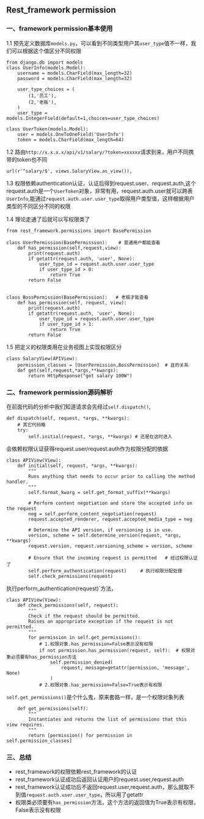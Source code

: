 ## Rest_framework permission


### 一、framework permission基本使用

1.1 预先定义数据库`models.py`，可以看到不同类型用户其`user_type`值不一样，我们可以根据这个值区分不同权限
```
from django.db import models
class UserInfo(models.Model):
    username = models.CharField(max_length=32)
    password = models.CharField(max_length=32)

    user_type_choices = (
        (1,'员工'),
        (2,'老板'),
    )
    user_type = models.IntegerField(default=1,choices=user_type_choices)

class UserToken(models.Model):
    user = models.OneToOneField('UserInfo')
    token = models.CharField(max_length=64)
```

1.2 路由`http://x.x.x.x/api/v1/salary/?token=xxxxxx`请求到来，用户不同携带的token也不同
```
url(r'^salary/$', views.SalaryView.as_view()),
```

1.3 权限依赖authentication认证，认证后得到request.user、request.auth,这个request.auth是一个`UserToken`对象，非常有用，request.auth.user就可以跨表`UserInfo`,能通过`request.auth.user.user_type`取得用户类型值，这样根据用户类型的不同区分不同的权限

1.4 理论走通了后就可以写权限类了

```
from rest_framework.permissions import BasePermission

class UserPermission(BasePermission):    # 普通用户都能查看
    def has_permission(self,request,view):
        print(request.auth)
        if getattr(request.auth, 'user', None):
            user_type_id = request.auth.user.user_type
            if user_type_id > 0:
                return True
        return False


class BossPermission(BasePermission):   # 老板才能查看
    def has_permission(self, request, view):
        print(request.auth)
        if getattr(request.auth, 'user', None):
            user_type_id = request.auth.user.user_type
            if user_type_id > 1:
                return True
        return False
```

1.5 把定义的权限类用在业务视图上实现权限区分
```
class SalaryView(APIView):
    permission_classes = [UserPermission,BossPermission]  # 且的关系
    def get(self,request,*args,**kwargs):
        return HttpResponse("get salary 100W")
```


### 二、framework permission源码解析


在前面代码的分析中我们知道请求会先经过`self.dispatch()`,
```
def dispatch(self, request, *args, **kwargs):
    # 其它代码略
    try:
        self.initial(request, *args, **kwargs) # 还是在这时进入
```

会依赖权限认证获得request.user/request.auth作为权限分配的依据
```
class APIView(View):
    def initial(self, request, *args, **kwargs):
        """
        Runs anything that needs to occur prior to calling the method handler.
        """
        self.format_kwarg = self.get_format_suffix(**kwargs)

        # Perform content negotiation and store the accepted info on the request
        neg = self.perform_content_negotiation(request)
        request.accepted_renderer, request.accepted_media_type = neg

        # Determine the API version, if versioning is in use.
        version, scheme = self.determine_version(request, *args, **kwargs)
        request.version, request.versioning_scheme = version, scheme

        # Ensure that the incoming request is permitted   # 经过权限认证了
        self.perform_authentication(request)     # 执行权限分配处理
        self.check_permissions(request)
```

执行perform_authentication(request)`方法，
```
class APIView(View):
    def check_permissions(self, request):
        """
        Check if the request should be permitted.
        Raises an appropriate exception if the request is not permitted.
        """
        for permission in self.get_permissions():
            # 1.权限对象.has_permission=False表示没有权限
            if not permission.has_permission(request, self):  # 权限对象必须要有has_permission方法
                self.permission_denied(
                    request, message=getattr(permission, 'message', None)
                )
            # 2.权限对象.has_permission=False=True表示有权限
```

`self.get_permissions()`是个什么鬼，原来套路一样，是一个权限对象列表
```
    def get_permissions(self):
        """
        Instantiates and returns the list of permissions that this view requires.
        """
        return [permission() for permission in self.permission_classes]
```

### 三、总结

* rest_framework的权限依赖rest_framework的认证
* rest_framework认证成功后返回认证用户的request.user,request.auth
* rest_framework认证成功后不返回request.user,request.auth，那么就取不到值`request.auth.user.user_type`，所以用了getattr
* 权限类必须要有`has_permission`方法，这个方法的返回值为True表示有权限，False表示没有权限


